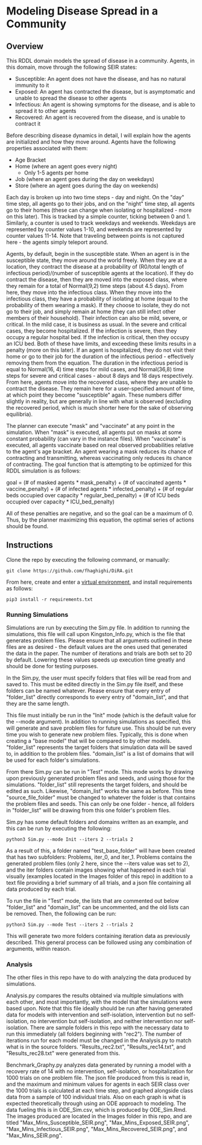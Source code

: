 # Modeling Disease Spread in a Community

## Overview

This RDDL domain models the spread of disease in a community. Agents, in this domain, move through the following SEIR states:

 - Susceptible: An agent does not have the disease, and has no natural immunity to it
 - Exposed: An agent has contracted the disease, but is asymptomatic and unable to spread the disease to other agents
 - Infectious: An agent is showing symptoms for the disease, and is able to spread it to other agents
 - Recovered: An agent is recovered from the disease, and is unable to contract it

Before describing disease dynamics in detail, I will explain how the agents are initialized and how they move around. Agents have the following properties associated with them:

 - Age Bracket
 - Home (where an agent goes every night)
	 - Only 1-5 agents per home
 - Job (where an agent goes during the day on weekdays)
 - Store (where an agent goes during the day on weekends)

Each day is broken up into two time steps - day and night. On the "day" time step, all agents go to their jobs, and on the "night" time step, all agents go to their homes (these can change when isolating or hospitalized - more on this later). This is tracked by a simple counter, ticking between 0 and 1. Similarly, a counter is used to track weekdays and weekends. Weekdays are represented by counter values 1-10, and weekends are represented by counter values 11-14. Note that traveling between points is not captured here - the agents simply teleport around.

Agents, by default, begin in the susceptible state. When an agent is in the susceptible state, they move around the world freely. When they are at a location, they contract the disease at a probability of (R0/total length of infectious period)/(number of susceptible agents at the location). If they do contract the disease, then they are moved into the exposed class, where they remain for a total of Normal(9,2) time steps (about 4.5 days). From here, they move into the infectious class. When they move into the infectious class, they have a probability of isolating at home (equal to the probability of them wearing a mask). If they choose to isolate, they do not go to their job, and simply remain at home (they can still infect other members of their household). Their infection can also be mild, severe, or critical. In the mild case, it is business as usual. In the severe and critical cases, they become hospitalized. If the infection is severe, then they occupy a regular hospital bed. If the infection is critical, then they occupy an ICU bed. Both of these have limits, and exceeding these limits results in a penalty (more on this later). If an agent is hospitalized, they do not visit their home or go to their job for the duration of the infectious period - effectively removing them from the equation. The duration in the infectious period is equal to Normal(16, 4) time steps for mild cases, and Normal(36,8) time steps for severe and critical cases - about 8 days and 18 days respectively. From here, agents move into the recovered class, where they are unable to contract the disease. They remain here for a user-specified amount of time, at which point they become "susceptible" again. These numbers differ slightly in reality, but are generally in line with what is observed (excluding the recovered period, which is much shorter here for the sake of observing equilibria). 

The planner can execute "mask" and "vaccinate" at any point in the simulation. When "mask" is executed, all agents put on masks at some constant probability (can vary in the instance files). When "vaccinate" is executed, all agents vaccinate based on real observed probabilities relative to the agent's age bracket. An agent wearing a mask reduces its chance of contracting and transmitting, whereas vaccinating only reduces its chance of contracting. The goal function that is attempting to be optimized for this RDDL simulation is as follows:

goal = (# of masked agents * mask_penalty) 
		   + (# of vaccinated agents * vaccine_penalty) 
          + (# of infected agents * infected_penalty)
          + (# of regular beds occupied over capacity * regular_bed_penalty)
          + (# of ICU beds occupied over capacity * ICU_bed_penalty)

All of these penalties are negative, and so the goal can be a maximum of 0. Thus, by the planner maximizing this equation, the optimal series of actions should be found.

## Instructions

Clone the repo by executing the following command, or manually:

```
git clone https://github.com/fhaghighi/DiRA.git
```

From here, create and enter a [virtual environment](https://docs.python.org/3/library/venv.html), and install requirements as follows:

```
pip3 install -r requirements.txt
```

### Running Simulations

Simulations are run by executing the Sim.py file. In addition to running the simulations, this file will call upon Kingston_Info.py, which is the file that generates problem files. Please ensure that all arguments outlined in these files are as desired - the default values are the ones used that generated the data in the paper. The number of iterations and trials are both set to 20 by default. Lowering these values speeds up execution time greatly and should be done for testing purposes.

In the Sim.py, the user must specify folders that files will be read from and saved to. This must be edited directly in the Sim.py file itself, and these folders can be named whatever. Please ensure that every entry of "folder_list" directly corresponds to every entry of "domain_list", and that they are the same length.

This file must initially be run in the "Init" mode (which is the default value for the --mode argument). In addition to running simulations as specified, this will generate and save problem files for future use. This should be run every time you wish to generate new problem files. Typically, this is done when creating a "base model" that will be compared to by other models. "folder_list" represents the target folders that simulation data will be saved to, in addition to the problem files. "domain_list" is a list of domains that will be used for each folder's simulations.

From there Sim.py can be run in "Test" mode. This mode works by drawing upon previously generated problem files and seeds, and using those for the simulations. "folder_list" still represents the target folders, and should be edited as such. Likewise, "domain_list" works the same as before. This time "source_file_folder" must be changed to whatever the folder is that contains the problem files and seeds. This can only be one folder - hence, all folders in "folder_list" will be drawing from this one folder's problem files.

Sim.py has some default folders and domains written as an example, and this can be run by executing the following:

```
python3 Sim.py --mode Init --iters 2 --trials 2
```

As a result of this, a folder named "test_base_folder" will have been created that has two subfolders: Problems, iter_0, and iter_1. Problems contains the generated problem files (only 2 here, since the --iters value was set to 2), and the iter folders contain images showing what happened in each trial visually (examples located in the Images folder of this repo) in addition to a text file providing a brief summary of all trials, and a json file containing all data produced by each trial.

To run the file in "Test" mode, the lists that are commented out below "folder_list" and "domain_list" can be uncommented, and the old lists can be removed. Then, the following can be run:

```
python3 Sim.py --mode Test --iters 2 --trials 2
```

This will generate two more folders containing iteration data as previously described. This general process can be followed using any combination of arguments, within reason.

### Analysis

The other files in this repo have to do with analyzing the data produced by simulations.

Analysis.py compares the results obtained via multiple simulations with each other, and most importantly, with the model that the simulations were based upon. Note that this file ideally should be run after having generated data for models with intervention and self-isolation, intervention but no self-isolation, no intervention but self-isolation, and neither intervention nor self-isolation. There are sample folders in this repo with the necessary data to run this immediately (all folders beginning with "rec2"). The number of iterations run for each model must be changed in the Analysis.py to match what is in the source folders. "Results_rec2.txt", "Results_rec14.txt", and "Results_rec28.txt" were generated from this.

Benchmark_Graphy.py analyzes data generated by running a model with a recovery rate of 14 with no intervention, self-isolation, or hospitalization for 1000 trials on one problem file. The json file produced from this is read in, and the maximum and minimum values for agents in each SEIR class over the 1000 trials is calculated at each time step, and graphed alongside class data from a sample of 100 individual trials. Also on each graph is what is expected theoretically through using an ODE approach to modeling. The data fueling this is in ODE_Sim.csv, which is produced by ODE_Sim.Rmd. The images produced are located in the Images folder in this repo, and are titled "Max_Mins_Susceptible_SEIR.png", "Max_Mins_Exposed_SEIR.png", "Max_Mins_Infectious_SEIR.png", "Max_Mins_Recovered_SEIR.png", and "Max_Mins_SEIR.png".

